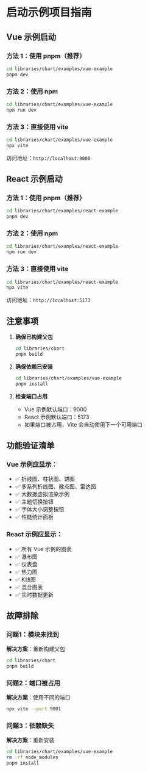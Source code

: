 # 启动示例项目指南

## Vue 示例启动

### 方法 1：使用 pnpm（推荐）
```bash
cd libraries/chart/examples/vue-example
pnpm dev
```

### 方法 2：使用 npm
```bash
cd libraries/chart/examples/vue-example
npm run dev
```

### 方法 3：直接使用 vite
```bash
cd libraries/chart/examples/vue-example
npx vite
```

访问地址：`http://localhost:9000`

## React 示例启动

### 方法 1：使用 pnpm（推荐）
```bash
cd libraries/chart/examples/react-example
pnpm dev
```

### 方法 2：使用 npm
```bash
cd libraries/chart/examples/react-example
npm run dev
```

### 方法 3：直接使用 vite
```bash
cd libraries/chart/examples/react-example
npx vite
```

访问地址：`http://localhost:5173`

## 注意事项

1. **确保已构建父包**
   ```bash
   cd libraries/chart
   pnpm build
   ```

2. **确保依赖已安装**
   ```bash
   cd libraries/chart/examples/vue-example
   pnpm install
   ```

3. **检查端口占用**
   - Vue 示例默认端口：9000
   - React 示例默认端口：5173
   - 如果端口被占用，Vite 会自动使用下一个可用端口

## 功能验证清单

### Vue 示例应显示：
- ✅ 折线图、柱状图、饼图
- ✅ 多系列折线图、散点图、雷达图
- ✅ 大数据虚拟渲染示例
- ✅ 主题切换按钮
- ✅ 字体大小调整按钮
- ✅ 性能统计面板

### React 示例应显示：
- ✅ 所有 Vue 示例的图表
- ✅ 瀑布图
- ✅ 仪表盘
- ✅ 热力图
- ✅ K线图
- ✅ 混合图表
- ✅ 实时数据更新

## 故障排除

### 问题1：模块未找到
**解决方案**：重新构建父包
```bash
cd libraries/chart
pnpm build
```

### 问题2：端口被占用
**解决方案**：使用不同的端口
```bash
npx vite --port 9001
```

### 问题3：依赖缺失
**解决方案**：重新安装
```bash
cd libraries/chart/examples/vue-example
rm -rf node_modules
pnpm install
```



